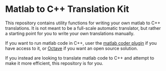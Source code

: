 # Matlab to C++ Translation Kit

This repository contains utility functions for writing your own matlab to C++ translations.
It is not meant to be a full-scale automatic translator, but rather a starting point for you to write your own translations manually.

If you want to run matlab code in C++, user the [matlab coder plugin](https://www.mathworks.com/help/coder/ug/cpp-code-generation.html) if you have access to it, 
or [Octave](https://docs.octave.org/interpreter/Standalone-Programs.html#Standalone-Programs) if you want an open source solution.

If you instead are looking to translate matlab code to C++ and attempt to make it more efficient, this repository is for you.